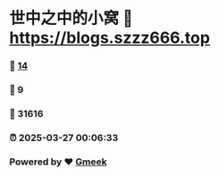 # 世中之中的小窝 :link: https://blogs.szzz666.top 
### :page_facing_up: [14](https://blogs.szzz666.top/tag.html) 
### :speech_balloon: 9 
### :hibiscus: 31616 
### :alarm_clock: 2025-03-27 00:06:33 
### Powered by :heart: [Gmeek](https://github.com/Meekdai/Gmeek)
